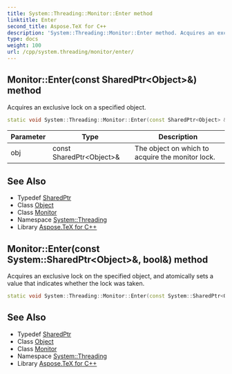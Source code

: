 ```yaml
---
title: System::Threading::Monitor::Enter method
linktitle: Enter
second_title: Aspose.TeX for C++
description: 'System::Threading::Monitor::Enter method. Acquires an exclusive lock on a specified object in C++.'
type: docs
weight: 100
url: /cpp/system.threading/monitor/enter/
---
```

## Monitor::Enter(const SharedPtr\<Object\>\&) method


Acquires an exclusive lock on a specified object.

```cpp
static void System::Threading::Monitor::Enter(const SharedPtr<Object> &obj)
```


| Parameter | Type | Description |
| --- | --- | --- |
| obj | const SharedPtr\<Object\>\& | The object on which to acquire the monitor lock. |

## See Also

* Typedef [SharedPtr](../../../system/sharedptr/)
* Class [Object](../../../system/object/)
* Class [Monitor](../)
* Namespace [System::Threading](../../)
* Library [Aspose.TeX for C++](../../../)
## Monitor::Enter(const System::SharedPtr\<Object\>\&, bool\&) method


Acquires an exclusive lock on the specified object, and atomically sets a value that indicates whether the lock was taken.

```cpp
static void System::Threading::Monitor::Enter(const System::SharedPtr<Object> &obj, bool &lockTaken)
```

## See Also

* Typedef [SharedPtr](../../../system/sharedptr/)
* Class [Object](../../../system/object/)
* Class [Monitor](../)
* Namespace [System::Threading](../../)
* Library [Aspose.TeX for C++](../../../)
